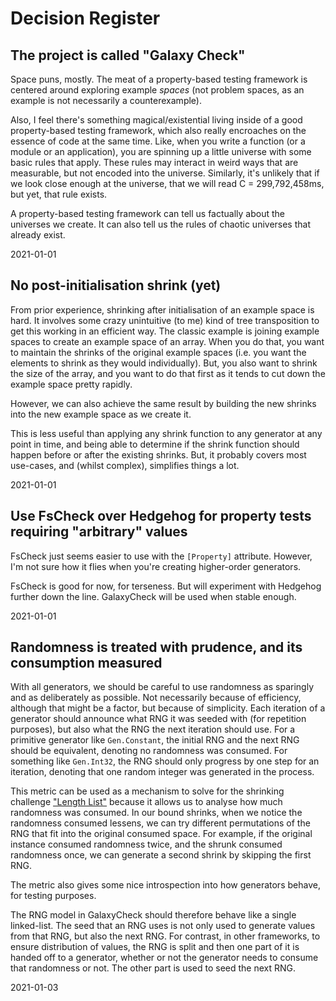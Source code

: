 # Decision Register

## The project is called "Galaxy Check"

Space puns, mostly. The meat of a property-based testing framework is centered around exploring example _spaces_ (not problem spaces, as an example is not necessarily a counterexample).

Also, I feel there's something magical/existential living inside of a good property-based testing framework, which also really encroaches on the essence of code at the same time. Like, when you write a function (or a module or an application), you are spinning up a little universe with some basic rules that apply. These rules may interact in weird ways that are measurable, but not encoded into the universe. Similarly, it's unlikely that if we look close enough at the universe, that we will read C = 299,792,458ms, but yet, that rule exists.

A property-based testing framework can tell us factually about the universes we create. It can also tell us the rules of chaotic universes that already exist.

2021-01-01

## No post-initialisation shrink (yet)

From prior experience, shrinking after initialisation of an example space is hard. It involves some crazy unintuitive (to me) kind of tree transposition to get this working in an efficient way. The classic example is joining example spaces to create an example space of an array. When you do that, you want to maintain the shrinks of the original example spaces (i.e. you want the elements to shrink as they would individually). But, you also want to shrink the size of the array, and you want to do that first as it tends to cut down the example space pretty rapidly.

However, we can also achieve the same result by building the new shrinks into the new example space as we create it.

This is less useful than applying any shrink function to any generator at any point in time, and being able to determine if the shrink function should happen before or after the existing shrinks. But, it probably covers most use-cases, and (whilst complex), simplifies things a lot.

2021-01-01

## Use FsCheck over Hedgehog for property tests requiring "arbitrary" values

FsCheck just seems easier to use with the `[Property]` attribute. However, I'm not sure how it flies when you're creating higher-order generators.

FsCheck is good for now, for terseness. But will experiment with Hedgehog further down the line. GalaxyCheck will be used when stable enough.

2021-01-01

## Randomness is treated with prudence, and its consumption measured

With all generators, we should be careful to use randomness as sparingly and as deliberately as possible. Not necessarily because of efficiency, although that might be a factor, but because of simplicity. Each iteration of a generator should announce what RNG it was seeded with (for repetition purposes), but also what the RNG the next iteration should use. For a primitive generator like `Gen.Constant`, the initial RNG and the next RNG should be equivalent, denoting no randomness was consumed. For something like `Gen.Int32`, the RNG should only progress by one step for an iteration, denoting that one random integer was generated in the process.

This metric can be used as a mechanism to solve for the shrinking challenge ["Length List"](https://github.com/jlink/shrinking-challenge/blob/main/challenges/lengthlist.md) because it allows us to analyse how much randomness was consumed. In our bound shrinks, when we notice the randomness consumed lessens, we can try different permutations of the RNG that fit into the original consumed space. For example, if the original instance consumed randomness twice, and the shrunk consumed randomness once, we can generate a second shrink by skipping the first RNG.

The metric also gives some nice introspection into how generators behave, for testing purposes.

The RNG model in GalaxyCheck should therefore behave like a single linked-list. The seed that an RNG uses is not only used to generate values from that RNG, but also the next RNG. For contrast, in other frameworks, to ensure distribution of values, the RNG is split and then one part of it is handed off to a generator, whether or not the generator needs to consume that randomness or not. The other part is used to seed the next RNG.

2021-01-03
